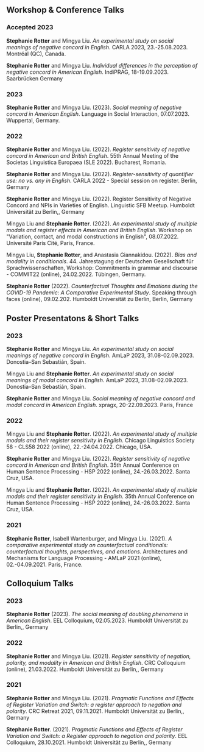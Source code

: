 
## Workshop & Conference Talks


### Accepted 2023

**Stephanie Rotter** and Mingya Liu. *An experimental study on social meanings of negative concord in English*. CARLA 2023, 23.-25.08.2023. Montréal (QC), Canada.

**Stephanie Rotter** and Mingya Liu. *Individual differences in the perception of negative concord in American English*. IndiPRAG, 18-19.09.2023. Saarbrücken Germany

### 2023

**Stephanie Rotter** and Mingya Liu. (2023). *Social meaning of negative concord in American English*. Language in Social Interaction, 07.07.2023. Wuppertal, Germany.

### 2022

**Stephanie Rotter** and Mingya Liu. (2022). *Register sensitivity of negative concord in American and British English*. 55th Annual Meeting of the Societas Linguistica Europaea (SLE 2022). Bucharest, Romania.

**Stephanie Rotter** and Mingya Liu. (2022). *Register-sensitivity of quantifier use: no vs. any in English*. CARLA 2022 - Special session on register. Berlin, Germany

**Stephanie Rotter** and Mingya Liu. (2022). Register Sensitivity of Negative Concord and NPIs in Varieties of English. Linguistic SFB Meetup. Humboldt Universität zu Berlin,, Germany

Mingya Liu and **Stephanie Rotter**. (2022). *An experimental study of multiple modals and register effects in American and British English*. Workshop on "Variation, contact, and modal constructions in English", 08.07.2022. Université Paris Cité, Paris, France.

Mingya Liu, **Stephanie Rotter**, and Anastasia Giannakidou. (2022). *Bias and modality in conditionals*. 44. Jahrestagung der Deutschen Gesellschaft für Sprachwissenschaften, Workshop: Commitments in grammar and discourse - COMMIT22 (online), 24.02.2022. Tübingen, Germany.

**Stephanie Rotter** (2022). *Counterfactual Thoughts and Emotions during the COVID-19 Pandemic: A Comparative Experimental Study*. Speaking through faces (online), 09.02.202. Humboldt Universität zu Berlin, Berlin, Germany



## Poster Presentatons & Short Talks

### 2023

**Stephanie Rotter** and Mingya Liu. *An experimental study on social meanings of negative concord in English*. AmLaP 2023, 31.08-02.09.2023. Donostia–San Sebastián, Spain.

Mingya Liu and **Stephanie Rotter**. *An experimental study on social meanings of modal concord in English*. AmLaP 2023, 31.08-02.09.2023. Donostia–San Sebastián, Spain.

**Stephanie Rotter** and Mingya Liu. *Social meaning of negative concord and modal concord in American English*. xpragx, 20-22.09.2023. Paris, France


### 2022

Mingya Liu and **Stephanie Rotter**. (2022). *An experimental study of multiple modals and their register sensitivity in English*. Chicago Linguistics Society 58 - CLS58 2022 (online), 22.-24.04.2022. Chicago, USA.

**Stephanie Rotter** and Mingya Liu. (2022). *Register sensitivity of negative concord in American and British English*. 35th Annual Conference on Human Sentence Processing - HSP 2022 (online), 24.-26.03.2022. Santa Cruz, USA.

Mingya Liu and **Stephanie Rotter**. (2022). *An experimental study of multiple modals and their register sensitivity in English*. 35th Annual Conference on Human Sentence Processing - HSP 2022 (online), 24.-26.03.2022. Santa Cruz, USA.


### 2021
**Stephanie Rotter**, Isabell Wartenburger, and Mingya Liu. (2021). *A comparative experimental study on counterfactual conditionals: counterfactual thoughts, perspectives, and emotions*. Architectures and Mechanisms for Language Processing - AMLaP 2021 (online), 02.-04.09.2021. Paris, France.




## Colloquium Talks


### 2023 

**Stephanie Rotter** (2023). *The social meaning of doubling phenomena in American English*. EEL Colloquium, 02.05.2023. Humboldt Universität zu Berlin,, Germany


### 2022

**Stephanie Rotter** and Mingya Liu. (2021). *Register sensitivity of negation, polarity, and modality in American and British English*. CRC Colloquium (online), 21.03.2022. Humboldt Universität zu Berlin,, Germany


### 2021 

**Stephanie Rotter** and Mingya Liu. (2021). *Pragmatic Functions and Effects of Register Variation and Switch: a register approach to negation and polarity*. CRC Retreat 2021, 09.11.2021. Humboldt Universität zu Berlin,, Germany

**Stephanie Rotter**. (2021). *Pragmatic Functions and Effects of Register Variation and Switch: a Register approach to negation and polarity*. EEL Colloquium, 28.10.2021. Humboldt Universität zu Berlin,, Germany


